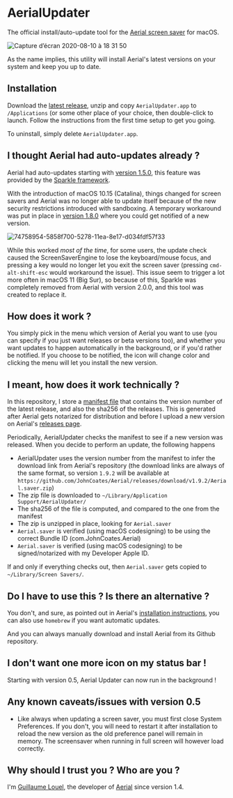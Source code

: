 # AerialUpdater

The official install/auto-update tool for the [Aerial screen saver](https://github.com/JohnCoates/Aerial/) for macOS. 

![Capture d’écran 2020-08-10 à 18 31 50](https://user-images.githubusercontent.com/37544189/89806761-d915f300-db37-11ea-8356-bb01b83bed9f.png)

As the name implies, this utility will install Aerial's latest versions on your system and keep you up to date. 

## Installation

Download the [latest release](https://github.com/glouel/AerialUpdater/releases), unzip and copy `AerialUpdater.app` to `/Applications` (or some other place of your choice, then double-click to launch. Follow the instructions from the first time setup to get you going. 

To uninstall, simply delete `AerialUpdater.app`. 

## I thought Aerial had auto-updates already ?  

Aerial had auto-updates starting with [version 1.5.0](https://github.com/JohnCoates/Aerial/blob/master/Documentation/ChangeLog.md#150---may-31-2019), this feature was provided by the [Sparkle framework](https://sparkle-project.org). 

With the introduction of macOS 10.15 (Catalina), things changed for screen savers and Aerial was no longer able to update itself because of the new security restrictions introduced with sandboxing. A temporary workaround was put in place in [version 1.8.0](https://github.com/JohnCoates/Aerial/blob/master/Documentation/ChangeLog.md#180---february-18-2020) where you could get notified of a new version.

![74758954-5858f700-5278-11ea-8e17-d034fdf57f33](https://user-images.githubusercontent.com/37544189/88542800-4e050b00-d017-11ea-8a80-6c9e0ef7b93b.jpg)

While this worked *most of the time*, for some users, the update check caused the ScreenSaverEngine to lose the keyboard/mouse focus, and pressing a key would no longer let you exit the screen saver (pressing `cmd-alt-shift-esc` would workaround the issue). This issue seem to trigger a lot more often in macOS 11 (Big Sur), so because of this, Sparkle was completely removed from Aerial with version 2.0.0, and this tool was created to replace it. 

## How does it work ? 

You simply pick in the menu which version of Aerial you want to use (you can specify if you just want releases or beta versions too), and whether you want updates to happen automatically in the background, or if you'd rather be notified. If you choose to be notified, the icon will change color and clicking the menu will let you install the new version. 

## I meant, how does it work technically ?

In this repository, I store a [manifest file](https://github.com/glouel/AerialUpdater/blob/main/manifest.json) that contains the version number of the latest release, and also the sha256 of the releases. This is generated after Aerial gets notarized for distribution and before I upload a new version on Aerial's [releases page](https://github.com/JohnCoates/Aerial/releases). 

Periodically, AerialUpdater checks the manifest to see if a new version was released. When you decide to perform an update, the following happens 
- AerialUpdater uses the version number from the manifest to infer the download link from Aerial's repository (the download links are always of the same format, so version `1.9.2` will be available at `https://github.com/JohnCoates/Aerial/releases/download/v1.9.2/Aerial.saver.zip`)
- The zip file is downloaded to `~/Library/Application Support/AerialUpdater/`
- The sha256 of the file is computed, and compared to the one from the manifest
- The zip is unzipped in place, looking for `Aerial.saver`
- `Aerial.saver` is verified (using macOS codesigning) to be using the correct Bundle ID (com.JohnCoates.Aerial)
- `Aerial.saver` is verified (using macOS codesigning) to be signed/notarized with my Developer Apple ID. 

If and only if everything checks out, then `Aerial.saver` gets copied to `~/Library/Screen Savers/`. 

## Do I have to use this ? Is there an alternative ?

You don't, and sure, as pointed out in Aerial's [installation instructions](https://github.com/JohnCoates/Aerial/blob/master/Documentation/Installation.md), you can also use `homebrew` if you want automatic updates. 

And you can always manually download and install Aerial from its Github repository.

## I don't want one more icon on my status bar !

Starting with version 0.5, Aerial Updater can now run in the background !

## Any known caveats/issues with version 0.5

- Like always when updating a screen saver, you must first close System Preferences. If you don't, you will need to restart it after installation to reload the new version as the old preference panel will remain in memory. The screensaver when running in full screen will however load correctly.

## Why should I trust you ? Who are you ?

I'm [Guillaume Louel](https://github.com/glouel), the developer of [Aerial](https://github.com/JohnCoates/Aerial/) since version 1.4. 
